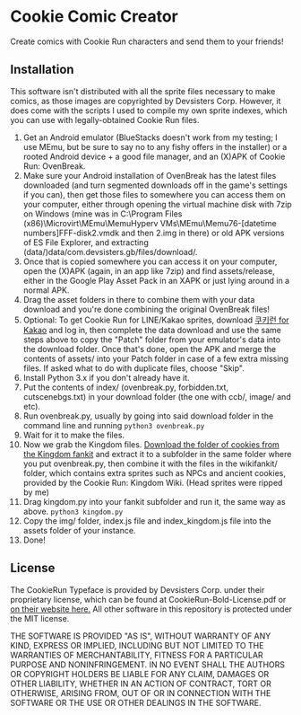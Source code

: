 # Cookie Comic Creator
Create comics with Cookie Run characters and send them to your friends!
## Installation
This software isn't distributed with all the sprite files necessary to make comics, as those images are copyrighted by Devsisters Corp. However, it does come with the scripts I used to compile my own sprite indexes, which you can use with legally-obtained Cookie Run files.
1. Get an Android emulator (BlueStacks doesn't work from my testing; I use MEmu, but be sure to say no to any fishy offers in the installer) or a rooted Android device + a good file manager, and an (X)APK of Cookie Run: OvenBreak.
2. Make sure your Android installation of OvenBreak has the latest files downloaded (and turn segmented downloads off in the game's settings if you can), then get those files to somewhere you can access them on your computer, either through opening the virtual machine disk with 7zip on Windows (mine was in C:\Program Files (x86)\Microvirt\MEmu\MemuHyperv VMs\MEmu\Memu76-[datetime numbers]FFF-disk2.vmdk and then 2.img in there) or old APK versions of ES File Explorer, and extracting (data/)data/com.devsisters.gb/files/download/.
3. Once that is copied somewhere you can access it on your computer, open the (X)APK (again, in an app like 7zip) and find assets/release, either in the Google Play Asset Pack in an XAPK or just lying around in a normal APK.
4. Drag the asset folders in there to combine them with your data download and you're done combining the original OvenBreak files!
5. Optional: To get Cookie Run for LINE/Kakao sprites, download [쿠키런 for Kakao](https://play.google.com/store/apps/details?id=com.devsisters.CookieRunForKakao) and log in, then complete the data download and use the same steps above to copy the "Patch" folder from your emulator's data into the download folder. Once that's done, open the APK and merge the contents of assets/ into your Patch folder in case of a few extra missing files. If asked what to do with duplicate files, choose "Skip".
6. Install Python 3.x if you don't already have it.
7. Put the contents of index/ (ovenbreak.py, forbidden.txt, cutscenebgs.txt) in your download folder (the one with ccb/, image/ and etc).
8. Run ovenbreak.py, usually by going into said download folder in the command line and running `python3 ovenbreak.py`
9. Wait for it to make the files.
10. Now we grab the Kingdom files. [Download the folder of cookies from the Kingdom fankit](https://www.dropbox.com/sh/pkmdawhvj08rmxf/AAAT2UqHoRw1gfw239xaLiz1a/03.%20Cookie?dl=0) and extract it to a subfolder in the same folder where you put ovenbreak.py, then combine it with the files in the wikifankit/ folder, which contains extra sprites such as NPCs and ancient cookies, provided by the Cookie Run: Kingdom Wiki. (Head sprites were ripped by me)
11. Drag kingdom.py into your fankit subfolder and run it, the same way as above. `python3 kingdom.py`
12. Copy the img/ folder, index.js file and index_kingdom.js file into the assets folder of your instance.
13. Done!
## License
The CookieRun Typeface is provided by Devsisters Corp. under their proprietary license, which can be found at CookieRun-Bold-License.pdf or [on their website here.](https://www.cookierunfont.com/static/download/License_ko_en.pdf) All other software in this repository is protected under the MIT license.

THE SOFTWARE IS PROVIDED "AS IS", WITHOUT WARRANTY OF ANY KIND, EXPRESS OR IMPLIED, INCLUDING BUT NOT LIMITED TO THE WARRANTIES OF MERCHANTABILITY, FITNESS FOR A PARTICULAR PURPOSE AND NONINFRINGEMENT. IN NO EVENT SHALL THE AUTHORS OR COPYRIGHT HOLDERS BE LIABLE FOR ANY CLAIM, DAMAGES OR OTHER LIABILITY, WHETHER IN AN ACTION OF CONTRACT, TORT OR OTHERWISE, ARISING FROM, OUT OF OR IN CONNECTION WITH THE SOFTWARE OR THE USE OR OTHER DEALINGS IN THE SOFTWARE.